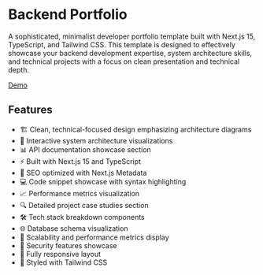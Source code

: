 # Backend Portfolio

A sophisticated, minimalist developer portfolio template built with Next.js 15, TypeScript, and Tailwind CSS. This template is designed to effectively showcase your backend development expertise, system architecture skills, and technical projects with a focus on clean presentation and technical depth.

[Demo](https://www.devportfoliotemplates.com/portfolio-templates/backend)

## Features

- 🏗️ Clean, technical-focused design emphasizing architecture diagrams
- 🔧 Interactive system architecture visualizations
- 📊 API documentation showcase section
- ⚡ Built with Next.js 15 and TypeScript
- 🎯 SEO optimized with Next.js Metadata
- 💻 Code snippet showcase with syntax highlighting
- 📈 Performance metrics visualization
- 🔍 Detailed project case studies section
- 🛠️ Tech stack breakdown components
- 🌐 Database schema visualization
- 🚀 Scalability and performance metrics display
- 🔐 Security features showcase
- 📱 Fully responsive layout
- 💅 Styled with Tailwind CSS
